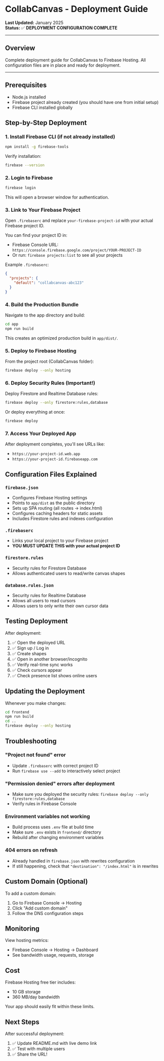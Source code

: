 # CollabCanvas - Deployment Guide

**Last Updated:** January 2025  
**Status:** ✅ **DEPLOYMENT CONFIGURATION COMPLETE**

---

## Overview

Complete deployment guide for CollabCanvas to Firebase Hosting. All configuration files are in place and ready for deployment.

---

## Prerequisites

- Node.js installed
- Firebase project already created (you should have one from initial setup)
- Firebase CLI installed globally

## Step-by-Step Deployment

### 1. Install Firebase CLI (if not already installed)

```bash
npm install -g firebase-tools
```

Verify installation:
```bash
firebase --version
```

### 2. Login to Firebase

```bash
firebase login
```

This will open a browser window for authentication.

### 3. Link to Your Firebase Project

Open `.firebaserc` and replace `your-firebase-project-id` with your actual Firebase project ID.

You can find your project ID in:
- Firebase Console URL: `https://console.firebase.google.com/project/YOUR-PROJECT-ID`
- Or run: `firebase projects:list` to see all your projects

Example `.firebaserc`:
```json
{
  "projects": {
    "default": "collabcanvas-abc123"
  }
}
```

### 4. Build the Production Bundle

Navigate to the app directory and build:

```bash
cd app
npm run build
```

This creates an optimized production build in `app/dist/`.

### 5. Deploy to Firebase Hosting

From the project root (CollabCanvas folder):

```bash
firebase deploy --only hosting
```

### 6. Deploy Security Rules (Important!)

Deploy Firestore and Realtime Database rules:

```bash
firebase deploy --only firestore:rules,database
```

Or deploy everything at once:

```bash
firebase deploy
```

### 7. Access Your Deployed App

After deployment completes, you'll see URLs like:
- `https://your-project-id.web.app`
- `https://your-project-id.firebaseapp.com`

## Configuration Files Explained

### `firebase.json`
- Configures Firebase Hosting settings
- Points to `app/dist` as the public directory
- Sets up SPA routing (all routes → index.html)
- Configures caching headers for static assets
- Includes Firestore rules and indexes configuration

### `.firebaserc`
- Links your local project to your Firebase project
- **YOU MUST UPDATE THIS with your actual project ID**

### `firestore.rules`
- Security rules for Firestore Database
- Allows authenticated users to read/write canvas shapes

### `database.rules.json`
- Security rules for Realtime Database
- Allows all users to read cursors
- Allows users to only write their own cursor data

## Testing Deployment

After deployment:

1. ✅ Open the deployed URL
2. ✅ Sign up / Log in
3. ✅ Create shapes
4. ✅ Open in another browser/incognito
5. ✅ Verify real-time sync works
6. ✅ Check cursors appear
7. ✅ Check presence list shows online users

## Updating the Deployment

Whenever you make changes:

```bash
cd frontend
npm run build
cd ..
firebase deploy --only hosting
```

## Troubleshooting

### "Project not found" error
- Update `.firebaserc` with correct project ID
- Run `firebase use --add` to interactively select project

### "Permission denied" errors after deployment
- Make sure you deployed the security rules: `firebase deploy --only firestore:rules,database`
- Verify rules in Firebase Console

### Environment variables not working
- Build process uses `.env` file at build time
- Make sure `.env` exists in `frontend/` directory
- Rebuild after changing environment variables

### 404 errors on refresh
- Already handled in `firebase.json` with rewrites configuration
- If still happening, check that `"destination": "/index.html"` is in rewrites

## Custom Domain (Optional)

To add a custom domain:

1. Go to Firebase Console → Hosting
2. Click "Add custom domain"
3. Follow the DNS configuration steps

## Monitoring

View hosting metrics:
- Firebase Console → Hosting → Dashboard
- See bandwidth usage, requests, storage

## Cost

Firebase Hosting free tier includes:
- 10 GB storage
- 360 MB/day bandwidth

Your app should easily fit within these limits.

## Next Steps

After successful deployment:
1. ✅ Update README.md with live demo link
2. ✅ Test with multiple users
3. ✅ Share the URL!

